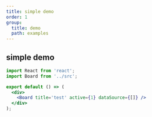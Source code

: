 ```yaml
---
title: simple demo
order: 1
group:
  title: demo
  path: examples
---
```


## simple demo

```jsx
import React from 'react';
import Board from '../src';

export default () => (
  <div>
    <Board title='test' active={1} dataSource={[]} />
  </div>
);
```